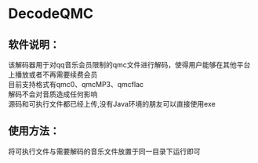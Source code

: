 # DecodeQMC
## 软件说明：
  该解码器用于对qq音乐会员限制的qmc文件进行解码，使得用户能够在其他平台上播放或者不再需要续费会员   
  目前支持格式有qmc0、qmcMP3、qmcflac   
  解码不会对音质造成任何影响   
  源码和可执行文件都已经上传,没有Java环境的朋友可以直接使用exe
## 使用方法：
  将可执行文件与需要解码的音乐文件放置于同一目录下运行即可

